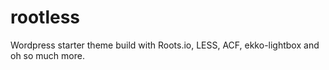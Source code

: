 rootless
========

Wordpress starter theme build with Roots.io, LESS, ACF, ekko-lightbox and oh so much more. 
